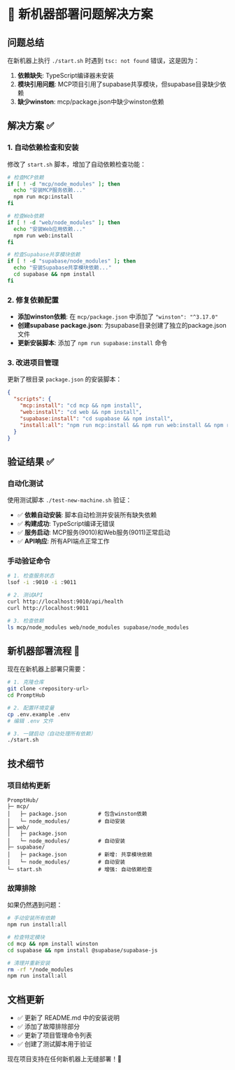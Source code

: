 # 🎉 新机器部署问题解决方案

## 问题总结

在新机器上执行 `./start.sh` 时遇到 `tsc: not found` 错误，这是因为：

1. **依赖缺失**: TypeScript编译器未安装
2. **模块引用问题**: MCP项目引用了supabase共享模块，但supabase目录缺少依赖
3. **缺少winston**: mcp/package.json中缺少winston依赖

## 解决方案 ✅

### 1. 自动依赖检查和安装

修改了 `start.sh` 脚本，增加了自动依赖检查功能：

```bash
# 检查MCP依赖
if [ ! -d "mcp/node_modules" ]; then
  echo "安装MCP服务依赖..."
  npm run mcp:install
fi

# 检查Web依赖
if [ ! -d "web/node_modules" ]; then
  echo "安装Web应用依赖..."
  npm run web:install
fi

# 检查Supabase共享模块依赖
if [ ! -d "supabase/node_modules" ]; then
  echo "安装Supabase共享模块依赖..."
  cd supabase && npm install
fi
```

### 2. 修复依赖配置

- **添加winston依赖**: 在 `mcp/package.json` 中添加了 `"winston": "^3.17.0"`
- **创建supabase package.json**: 为supabase目录创建了独立的package.json文件
- **更新安装脚本**: 添加了 `npm run supabase:install` 命令

### 3. 改进项目管理

更新了根目录 `package.json` 的安装脚本：

```json
{
  "scripts": {
    "mcp:install": "cd mcp && npm install",
    "web:install": "cd web && npm install", 
    "supabase:install": "cd supabase && npm install",
    "install:all": "npm run mcp:install && npm run web:install && npm run supabase:install"
  }
}
```

## 验证结果 ✅

### 自动化测试

使用测试脚本 `./test-new-machine.sh` 验证：

- ✅ **依赖自动安装**: 脚本自动检测并安装所有缺失依赖
- ✅ **构建成功**: TypeScript编译无错误
- ✅ **服务启动**: MCP服务(9010)和Web服务(9011)正常启动
- ✅ **API响应**: 所有API端点正常工作

### 手动验证命令

```bash
# 1. 检查服务状态
lsof -i :9010 -i :9011

# 2. 测试API
curl http://localhost:9010/api/health
curl http://localhost:9011

# 3. 检查依赖
ls mcp/node_modules web/node_modules supabase/node_modules
```

## 新机器部署流程 🚀

现在在新机器上部署只需要：

```bash
# 1. 克隆仓库
git clone <repository-url>
cd PromptHub

# 2. 配置环境变量
cp .env.example .env
# 编辑 .env 文件

# 3. 一键启动（自动处理所有依赖）
./start.sh
```

## 技术细节

### 项目结构更新

```
PromptHub/
├─ mcp/
│   ├─ package.json          # 包含winston依赖
│   └─ node_modules/         # 自动安装
├─ web/
│   ├─ package.json
│   └─ node_modules/         # 自动安装
├─ supabase/
│   ├─ package.json          # 新增: 共享模块依赖
│   └─ node_modules/         # 自动安装
└─ start.sh                  # 增强: 自动依赖检查
```

### 故障排除

如果仍然遇到问题：

```bash
# 手动安装所有依赖
npm run install:all

# 检查特定模块
cd mcp && npm install winston
cd supabase && npm install @supabase/supabase-js

# 清理并重新安装
rm -rf */node_modules
npm run install:all
```

## 文档更新

- ✅ 更新了 README.md 中的安装说明
- ✅ 添加了故障排除部分
- ✅ 更新了项目管理命令列表
- ✅ 创建了测试脚本用于验证

现在项目支持在任何新机器上无缝部署！🎉 